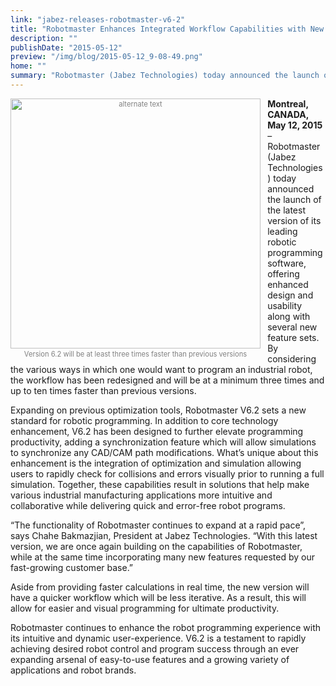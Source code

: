 ```yaml
---
link: "jabez-releases-robotmaster-v6-2"
title: "Robotmaster Enhances Integrated Workflow Capabilities with New Features for Robotics Users"
description: ""
publishDate: "2015-05-12"
preview: "/img/blog/2015-05-12_9-08-49.png"
home: ""
summary: "Robotmaster (Jabez Technologies) today announced the launch of the latest version of its leading robotic programming software, offering enhanced design and usability along with several new feature sets."
---
```

<div style="font-size:80%; text-align: center; float:left;margin-right: 1em; color:grey;"><img src="/img/blog/2015-05-12_9-08-49.png" alt="alternate text" style="width:400px; display: block;margin-bottom: 0.2em;"> Version 6.2 will be at least three times faster than previous versions </div>

**Montreal, CANADA, May 12, 2015** – Robotmaster (Jabez Technologies) today announced the launch of the latest version of its leading robotic programming software, offering enhanced design and usability along with several new feature sets. By considering the various ways in which one would want to program an industrial robot, the workflow has been redesigned and will be at a minimum three times and up to ten times faster than previous versions. 

Expanding on previous optimization tools, Robotmaster V6.2 sets a new standard for robotic programming. In addition to core technology enhancement, V6.2 has been designed to further elevate programming productivity, adding a synchronization feature which will allow simulations to synchronize any CAD/CAM path modifications. What’s unique about this enhancement is the integration of optimization and simulation allowing users to rapidly check for collisions and errors visually prior to running a full simulation. Together, these capabilities result in solutions that help make various industrial manufacturing applications more intuitive and collaborative while delivering quick and error-free robot programs. 

“The functionality of Robotmaster continues to expand at a rapid pace”, says Chahe Bakmazjian, President at Jabez Technologies. “With this latest version, we are once again building on the capabilities of Robotmaster, while at the same time incorporating many new features requested by our fast-growing customer base.”

Aside from providing faster calculations in real time, the new version will have a quicker workflow which will be less iterative. As a result, this will allow for easier and visual programming for ultimate productivity. 

Robotmaster continues to enhance the robot programming experience with its intuitive and dynamic user-experience. V6.2 is a testament to rapidly achieving desired robot control and program success through an ever expanding arsenal of easy-to-use features and a growing variety of applications and robot brands.